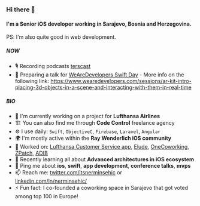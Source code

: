 ### Hi there 👋

#### I'm a Senior iOS developer working in Sarajevo, Bosnia and Herzegovina.
PS: I'm also quite good in web development. 

##### NOW

- 🎙 Recording podcasts [terscast](https://podcast.tershouse.ba/)
- 💬 Preparing a talk for [WeAreDevelopers Swift Day](https://wearedevelopers.com/) - More info on the following link: https://www.wearedevelopers.com/sessions/ar-kit-intro-placing-3d-objects-in-a-scene-and-interacting-with-them-in-real-time

##### BIO

- 🏢 I'm currently working on a project for **Lufthansa Airlines**
- 🏗️ You can also find me through **Code Control** freelance agency 
- ⚙️ I use daily: `Swift`, `ObjectiveC`, `Firebase`, `Laravel`, `Angular`
- 🌍 I'm mostly active within the **Ray Wenderlich iOS community**
- 🔨 Worked on: [Lufthansa Customer Service app](https://apps.apple.com/us/app/lufthansa-customer-service/id1087851871), [Elude](https://elude.co/), [OneCoworking](https://apps.apple.com/us/app/one-coworking/id1137381231), [ZPatch](https://zpatch.co/), [ADIB](https://www.fidor.com/news/adib-moneysmart-efma-award) 
- 🌱 Recently learning all about **Advanced architectures in iOS ecosystem**
- 💬 Ping me about **ios**, **swift**, **app development**, **conference talks**, **mvps**
- 📫 Reach me: [twitter.com/itsnerminsehic](https://twitter.com/itsnerminsehic) or [linkedin.com/in/nerminsehic/](https://www.linkedin.com/in/nerminsehic/)
- ⚡️ Fun fact: I co-founded a coworking space in Sarajevo that got voted among top 100 in Europe!
